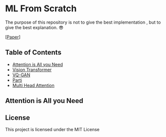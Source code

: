 # ML From Scratch

The purpose of this repository is not to give the best implementation , but to give the best explanation. :sunglasses:


[[Paper](https://arxiv.org/pdf/2211.08570.pdf)] 


## Table of Contents
  * [Attention is All you Need](#attention-is-all-you-need)
  * [Vision Transformer](#Download-dataset)
  * [VQ-GAN](#Train)
  * [Parti](#Inference)
  * [Multi Head Attention](#Inference)


## Attention is All you Need





## License
This project is licensed under the MIT License